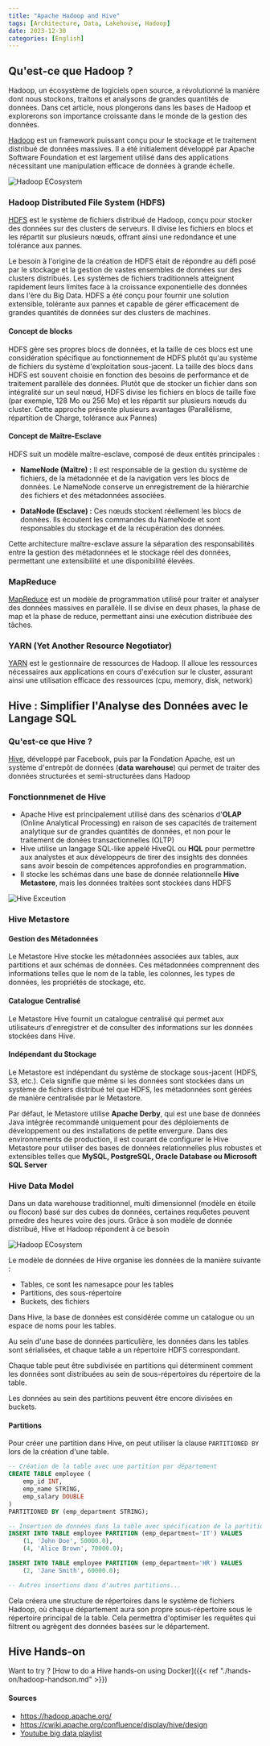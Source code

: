 ```yaml
---
title: "Apache Hadoop and Hive"
tags: [Architecture, Data, Lakehouse, Hadoop]
date: 2023-12-30
categories: [English]
---
```



## Qu'est-ce que Hadoop ?

Hadoop, un écosystème de logiciels open source, a révolutionné la manière dont nous stockons, traitons et analysons de grandes quantités de données. Dans cet article, nous plongerons dans les bases de Hadoop et explorerons son importance croissante dans le monde de la gestion des données.


[Hadoop](https://hadoop.apache.org/) est un framework puissant conçu pour le stockage et le traitement distribué de données massives. Il a été initialement développé par Apache Software Foundation et est largement utilisé dans des applications nécessitant une manipulation efficace de données à grande échelle.

![Hadoop ECosystem](/blog/2023/2023-12-30/01-hadoop-ecosystem.png)

### Hadoop Distributed File System (HDFS)

[HDFS](https://hadoop.apache.org/docs/current/hadoop-project-dist/hadoop-hdfs/HdfsUserGuide.html) est le système de fichiers distribué de Hadoop, conçu pour stocker des données sur des clusters de serveurs. Il divise les fichiers en blocs et les répartit sur plusieurs nœuds, offrant ainsi une redondance et une tolérance aux pannes.

Le besoin à l'origine de la création de HDFS était de répondre au défi posé par le stockage et la gestion de vastes ensembles de données sur des clusters distribués. Les systèmes de fichiers traditionnels atteignent rapidement leurs limites face à la croissance exponentielle des données dans l'ère du Big Data. HDFS a été conçu pour fournir une solution extensible, tolérante aux pannes et capable de gérer efficacement de grandes quantités de données sur des clusters de machines.

#### Concept de blocks

HDFS gère ses propres blocs de données, et la taille de ces blocs est une considération spécifique au fonctionnement de HDFS plutôt qu'au système de fichiers du système d'exploitation sous-jacent. La taille des blocs dans HDFS est souvent choisie en fonction des besoins de performance et de traitement parallèle des données. Plutôt que de stocker un fichier dans son intégralité sur un seul nœud, HDFS divise les fichiers en blocs de taille fixe (par exemple, 128 Mo ou 256 Mo) et les répartit sur plusieurs nœuds du cluster. Cette approche présente plusieurs avantages (Parallélisme, répartition de Charge, tolérance aux Pannes)

#### Concept de Maître-Esclave
HDFS suit un modèle maître-esclave, composé de deux entités principales :

- **NameNode (Maître) :** Il est responsable de la gestion du système de fichiers, de la métadonnée et de la navigation vers les blocs de données. Le NameNode conserve un enregistrement de la hiérarchie des fichiers et des métadonnées associées.

- **DataNode (Esclave) :** Ces nœuds stockent réellement les blocs de données. Ils écoutent les commandes du NameNode et sont responsables du stockage et de la récupération des données.

Cette architecture maître-esclave assure la séparation des responsabilités entre la gestion des métadonnées et le stockage réel des données, permettant une extensibilité et une disponibilité élevées.

### MapReduce

[MapReduce](https://hadoop.apache.org/docs/current/hadoop-mapreduce-client/hadoop-mapreduce-client-core/MapReduceTutorial.html) est un modèle de programmation utilisé pour traiter et analyser des données massives en parallèle. Il se divise en deux phases, la phase de map et la phase de reduce, permettant ainsi une exécution distribuée des tâches.

### YARN (Yet Another Resource Negotiator)

[YARN](https://hadoop.apache.org/docs/current/hadoop-yarn/hadoop-yarn-site/YARN.html) est le gestionnaire de ressources de Hadoop. Il alloue les ressources nécessaires aux applications en cours d'exécution sur le cluster, assurant ainsi une utilisation efficace des ressources  (cpu, memory, disk, network) 


## Hive : Simplifier l'Analyse des Données avec le Langage SQL

### Qu'est-ce que Hive ?

[Hive](https://hive.apache.org/), développé par Facebook, puis par la Fondation Apache, est  un système d'entrepôt de données (**data warehouse**) qui permet de traiter des données structurées et semi-structurées dans Hadoop

### Fonctionnmenet de Hive

- Apache Hive est principalement utilisé dans des scénarios d'**OLAP** (Online Analytical Processing) en raison de ses capacités de traitement analytique sur de grandes quantités de données, et non pour le traitement de donées transactionnelles (OLTP)
- Hive utilise un langage SQL-like appelé HiveQL ou **HQL** pour permettre aux analystes et aux développeurs de tirer des insights des données sans avoir besoin de compétences approfondies en programmation.
- Il stocke les schémas dans une base de donnée relationnelle **Hive Metastore**, mais les données traitées sont stockées dans HDFS

![Hive Exceution](/blog/2023/2023-12-30/hadoop-hive-execution.drawio.png)


### Hive Metastore

#### Gestion des Métadonnées

Le Metastore Hive stocke les métadonnées associées aux tables, aux partitions et aux schémas de données. Ces métadonnées comprennent des informations telles que le nom de la table, les colonnes, les types de données, les propriétés de stockage, etc.

#### Catalogue Centralisé

Le Metastore Hive fournit un catalogue centralisé qui permet aux utilisateurs d'enregistrer et de consulter des informations sur les données stockées dans Hive. 

#### Indépendant du Stockage

Le Metastore est indépendant du système de stockage sous-jacent (HDFS, S3, etc.). Cela signifie que même si les données sont stockées dans un système de fichiers distribué tel que HDFS, les métadonnées sont gérées de manière centralisée par le Metastore.

Par défaut, le Metastore utilise **Apache Derby**, qui est une base de données Java intégrée recommandé uniquement pour des déploiements de développement ou des installations de petite envergure. Dans des environnements de production, il est courant de configurer le Hive Metastore pour utiliser des bases de données relationnelles plus robustes et extensibles telles que **MySQL, PostgreSQL, Oracle Database ou Microsoft SQL Server**

### Hive Data Model

Dans un data warehouse traditionnel, multi dimensionnel (modèle en étoile ou flocon) basé sur des cubes de données, certaines requ6etes peuvent prnedre des heures voire des jours. Grâce à son modèle de donnée distribué, Hive et Hadoop répondent à ce besoin

![Hadoop ECosystem](/blog/2023/2023-12-30/hadoop-data-model.drawio.png)

Le modèle de données de Hive organise les données de la manière suivante :
- Tables, ce sont les namesapce pour les tables
- Partitions, des sous-répertoire
- Buckets, des fichiers

Dans Hive, la base de données est considérée comme un catalogue ou un espace de noms pour les tables.

Au sein d'une base de données particulière, les données dans les tables sont sérialisées, et chaque table a un répertoire HDFS correspondant. 

Chaque table peut être subdivisée en partitions qui déterminent comment les données sont distribuées au sein de sous-répertoires du répertoire de la table. 

Les données au sein des partitions peuvent être encore divisées en buckets.

#### Partitions

Pour créer une partition dans Hive, on peut utiliser la clause `PARTITIONED BY` lors de la création d'une table. 

```sql
-- Création de la table avec une partition par département
CREATE TABLE employee (
    emp_id INT,
    emp_name STRING,
    emp_salary DOUBLE
)
PARTITIONED BY (emp_department STRING);

-- Insertion de données dans la table avec spécification de la partition
INSERT INTO TABLE employee PARTITION (emp_department='IT') VALUES
    (1, 'John Doe', 50000.0),
    (4, 'Alice Brown', 70000.0);

INSERT INTO TABLE employee PARTITION (emp_department='HR') VALUES
    (2, 'Jane Smith', 60000.0);

-- Autres insertions dans d'autres partitions...
```

Cela créera une structure de répertoires dans le système de fichiers Hadoop, où chaque département aura son propre sous-répertoire sous le répertoire principal de la table. Cela permettra d'optimiser les requêtes qui filtrent ou agrègent des données basées sur le département.


## Hive Hands-on

Want to try ? [How to do a Hive hands-on using Docker]({{< ref "./hands-on/hadoop-handson.md" >}})













#### Sources
- https://hadoop.apache.org/
- https://cwiki.apache.org/confluence/display/hive/design
- [Youtube big data playlist](https://www.youtube.com/playlist?list=PLlFvk4v0wHXAJvIuahEGosanT4HocmOLv)

